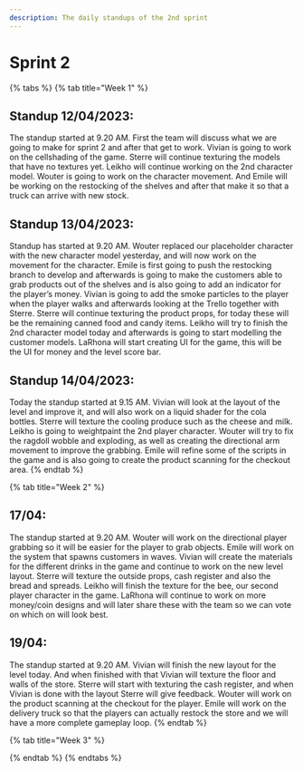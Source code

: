 ```yaml
---
description: The daily standups of the 2nd sprint
---
```


# Sprint 2



{% tabs %}
{% tab title="Week 1" %}
## Standup 12/04/2023:

The standup started at 9.20 AM. First the team will discuss what we are going to make for sprint 2 and after that get to work. Vivian is going to work on the cellshading of the game. Sterre will continue texturing the models that have no textures yet. Leikho will continue working on the 2nd character model. Wouter is going to work on the character movement. And Emile will be working on the restocking of the shelves and after that make it so that a truck can arrive with new stock.

## Standup 13/04/2023:

Standup has started at 9.20 AM. Wouter replaced our placeholder character with the new character model yesterday, and will now work on the movement for the character. Emile is first going to push the restocking branch to develop and afterwards is going to make the customers able to grab products out of the shelves and is also going to add an indicator for the player’s money. Vivian is going to add the smoke particles to the player when the player walks and afterwards looking at the Trello together with Sterre. Sterre will continue texturing the product props, for today these will be the remaining canned food and candy items. Leikho will try to finish the 2nd character model today and afterwards is going to start modelling the customer models. LaRhona will start creating UI for the game, this will be the UI for money and the level score bar.

## Standup 14/04/2023:

Today the standup started at 9.15 AM. Vivian will look at the layout of the level and improve it, and will also work on a liquid shader for the cola bottles. Sterre will texture the cooling produce such as the cheese and milk. Leikho is going to weightpaint the 2nd player character. Wouter will try to fix the ragdoll wobble and exploding, as well as creating the directional arm movement to improve the grabbing. Emile will refine some of the scripts in the game and is also going to create the product scanning for the checkout area.
{% endtab %}

{% tab title="Week 2" %}
## **17/04:**&#x20;

The standup started at 9.20 AM. Wouter will work on the directional player grabbing so it will be easier for the player to grab objects. Emile will work on the system that spawns customers in waves. Vivian will create the materials for the different drinks in the game and continue to work on the new level layout. Sterre will texture the outside props, cash register and also the bread and spreads. Leikho will finish the texture for the bee, our second player character in the game. LaRhona will continue to work on more money/coin designs and will later share these with the team so we can vote on which on will look best.&#x20;

## **19/04:**

The standup started at 9.20 AM. Vivian will finish the new layout for the level today. And when finished with that Vivian will texture the floor and walls of the store. Sterre will start with texturing the cash register, and when Vivian is done with the layout Sterre will give feedback. Wouter will work on the product scanning at the checkout for the player. Emile will work on the delivery truck so that the players can actually restock the store and we will have a more complete gameplay loop.
{% endtab %}

{% tab title="Week 3" %}

{% endtab %}
{% endtabs %}
